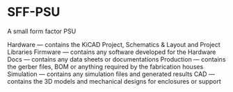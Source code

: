 # SFF-PSU
 A small form factor PSU


Hardware — contains the KiCAD Project, Schematics & Layout and Project Libraries
Firmware — contains any software developed for the Hardware
Docs — contains any data sheets or documentations
Production — contains the gerber files, BOM or anything required by the fabrication houses
Simulation — contains any simulation files and generated results
CAD — contains the 3D models and mechanical designs for enclosures or support


